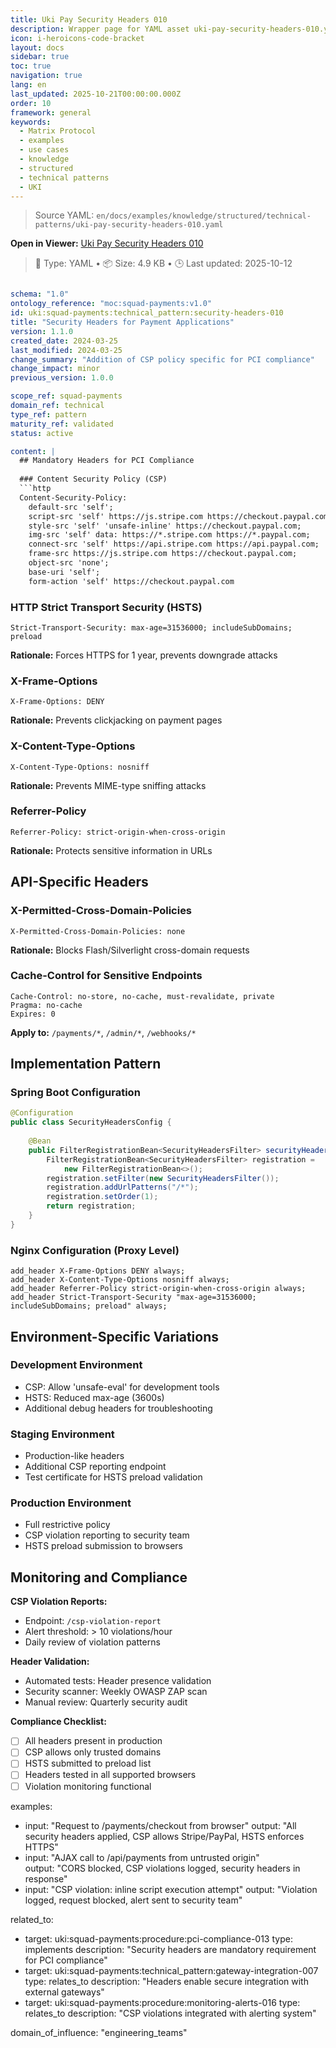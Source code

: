 ```yaml
---
title: Uki Pay Security Headers 010
description: Wrapper page for YAML asset uki-pay-security-headers-010.yaml
icon: i-heroicons-code-bracket
layout: docs
sidebar: true
toc: true
navigation: true
lang: en
last_updated: 2025-10-21T00:00:00.000Z
order: 10
framework: general
keywords:
  - Matrix Protocol
  - examples
  - use cases
  - knowledge
  - structured
  - technical patterns
  - UKI
---
```

> Source YAML: `en/docs/examples/knowledge/structured/technical-patterns/uki-pay-security-headers-010.yaml`

**Open in Viewer:** [Uki Pay Security Headers 010](/en/docs/viewer?file=/docs/examples/knowledge/structured/technical-patterns/uki-pay-security-headers-010.yaml)

> 📄 Type: YAML • 📦 Size: 4.9 KB • 🕒 Last updated: 2025-10-12



```yaml

schema: "1.0"
ontology_reference: "moc:squad-payments:v1.0"
id: uki:squad-payments:technical_pattern:security-headers-010
title: "Security Headers for Payment Applications"
version: 1.1.0
created_date: 2024-03-25
last_modified: 2024-03-25
change_summary: "Addition of CSP policy specific for PCI compliance"
change_impact: minor
previous_version: 1.0.0

scope_ref: squad-payments
domain_ref: technical
type_ref: pattern
maturity_ref: validated
status: active

content: |
  ## Mandatory Headers for PCI Compliance
  
  ### Content Security Policy (CSP)
  ```http
  Content-Security-Policy: 
    default-src 'self';
    script-src 'self' https://js.stripe.com https://checkout.paypal.com;
    style-src 'self' 'unsafe-inline' https://checkout.paypal.com;
    img-src 'self' data: https://*.stripe.com https://*.paypal.com;
    connect-src 'self' https://api.stripe.com https://api.paypal.com;
    frame-src https://js.stripe.com https://checkout.paypal.com;
    object-src 'none';
    base-uri 'self';
    form-action 'self' https://checkout.paypal.com
  ```

  
  ### HTTP Strict Transport Security (HSTS)  
  ```http
  Strict-Transport-Security: max-age=31536000; includeSubDomains; preload
  ```

  **Rationale:** Forces HTTPS for 1 year, prevents downgrade attacks
  
  ### X-Frame-Options
  ```http
  X-Frame-Options: DENY
  ```

  **Rationale:** Prevents clickjacking on payment pages
  
  ### X-Content-Type-Options
  ```http
  X-Content-Type-Options: nosniff
  ```

  **Rationale:** Prevents MIME-type sniffing attacks
  
  ### Referrer-Policy
  ```http
  Referrer-Policy: strict-origin-when-cross-origin
  ```

  **Rationale:** Protects sensitive information in URLs
  
  ## API-Specific Headers
  
  ### X-Permitted-Cross-Domain-Policies
  ```http
  X-Permitted-Cross-Domain-Policies: none
  ```

  **Rationale:** Blocks Flash/Silverlight cross-domain requests
  
  ### Cache-Control for Sensitive Endpoints
  ```http
  Cache-Control: no-store, no-cache, must-revalidate, private
  Pragma: no-cache
  Expires: 0
  ```

  **Apply to:** `/payments/*`, `/admin/*`, `/webhooks/*`
  
  ## Implementation Pattern
  
  ### Spring Boot Configuration
  ```java
  @Configuration
  public class SecurityHeadersConfig {
      
      @Bean
      public FilterRegistrationBean<SecurityHeadersFilter> securityHeadersFilter() {
          FilterRegistrationBean<SecurityHeadersFilter> registration = 
              new FilterRegistrationBean<>();
          registration.setFilter(new SecurityHeadersFilter());
          registration.addUrlPatterns("/*");
          registration.setOrder(1);
          return registration;
      }
  }
  ```

  
  ### Nginx Configuration (Proxy Level)
  ```nginx
  add_header X-Frame-Options DENY always;
  add_header X-Content-Type-Options nosniff always;
  add_header Referrer-Policy strict-origin-when-cross-origin always;
  add_header Strict-Transport-Security "max-age=31536000; includeSubDomains; preload" always;
  ```

  
  ## Environment-Specific Variations
  
  ### Development Environment
  - CSP: Allow 'unsafe-eval' for development tools
  - HSTS: Reduced max-age (3600s)
  - Additional debug headers for troubleshooting
  
  ### Staging Environment  
  - Production-like headers
  - Additional CSP reporting endpoint
  - Test certificate for HSTS preload validation
  
  ### Production Environment
  - Full restrictive policy
  - CSP violation reporting to security team
  - HSTS preload submission to browsers
  
  ## Monitoring and Compliance
  
  **CSP Violation Reports:**
  - Endpoint: `/csp-violation-report`
  - Alert threshold: > 10 violations/hour
  - Daily review of violation patterns
  
  **Header Validation:**
  - Automated tests: Header presence validation
  - Security scanner: Weekly OWASP ZAP scan
  - Manual review: Quarterly security audit
  
  **Compliance Checklist:**
  - [ ] All headers present in production
  - [ ] CSP allows only trusted domains  
  - [ ] HSTS submitted to preload list
  - [ ] Headers tested in all supported browsers
  - [ ] Violation monitoring functional

examples:
  - input: "Request to /payments/checkout from browser"
    output: "All security headers applied, CSP allows Stripe/PayPal, HSTS enforces HTTPS"
  - input: "AJAX call to /api/payments from untrusted origin"  
    output: "CORS blocked, CSP violations logged, security headers in response"
  - input: "CSP violation: inline script execution attempt"
    output: "Violation logged, request blocked, alert sent to security team"

related_to:
  - target: uki:squad-payments:procedure:pci-compliance-013
    type: implements
    description: "Security headers are mandatory requirement for PCI compliance"
  - target: uki:squad-payments:technical_pattern:gateway-integration-007
    type: relates_to
    description: "Headers enable secure integration with external gateways"
  - target: uki:squad-payments:procedure:monitoring-alerts-016
    type: relates_to
    description: "CSP violations integrated with alerting system"

domain_of_influence: "engineering_teams"
```
